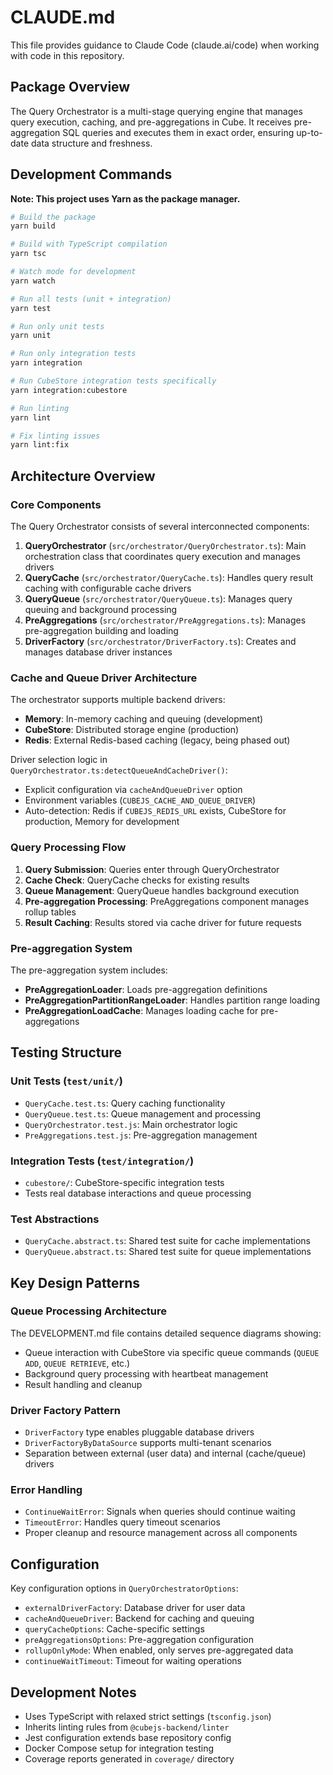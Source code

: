 # CLAUDE.md

This file provides guidance to Claude Code (claude.ai/code) when working with code in this repository.

## Package Overview

The Query Orchestrator is a multi-stage querying engine that manages query execution, caching, and pre-aggregations in Cube. It receives pre-aggregation SQL queries and executes them in exact order, ensuring up-to-date data structure and freshness.

## Development Commands

**Note: This project uses Yarn as the package manager.**

```bash
# Build the package
yarn build

# Build with TypeScript compilation
yarn tsc

# Watch mode for development
yarn watch

# Run all tests (unit + integration)
yarn test

# Run only unit tests
yarn unit

# Run only integration tests
yarn integration

# Run CubeStore integration tests specifically
yarn integration:cubestore

# Run linting
yarn lint

# Fix linting issues
yarn lint:fix
```

## Architecture Overview

### Core Components

The Query Orchestrator consists of several interconnected components:

1. **QueryOrchestrator** (`src/orchestrator/QueryOrchestrator.ts`): Main orchestration class that coordinates query execution and manages drivers
2. **QueryCache** (`src/orchestrator/QueryCache.ts`): Handles query result caching with configurable cache drivers
3. **QueryQueue** (`src/orchestrator/QueryQueue.ts`): Manages query queuing and background processing
4. **PreAggregations** (`src/orchestrator/PreAggregations.ts`): Manages pre-aggregation building and loading
5. **DriverFactory** (`src/orchestrator/DriverFactory.ts`): Creates and manages database driver instances

### Cache and Queue Driver Architecture

The orchestrator supports multiple backend drivers:
- **Memory**: In-memory caching and queuing (development)
- **CubeStore**: Distributed storage engine (production)
- **Redis**: External Redis-based caching (legacy, being phased out)

Driver selection logic in `QueryOrchestrator.ts:detectQueueAndCacheDriver()`:
- Explicit configuration via `cacheAndQueueDriver` option
- Environment variables (`CUBEJS_CACHE_AND_QUEUE_DRIVER`)
- Auto-detection: Redis if `CUBEJS_REDIS_URL` exists, CubeStore for production, Memory for development

### Query Processing Flow

1. **Query Submission**: Queries enter through QueryOrchestrator
2. **Cache Check**: QueryCache checks for existing results
3. **Queue Management**: QueryQueue handles background execution
4. **Pre-aggregation Processing**: PreAggregations component manages rollup tables
5. **Result Caching**: Results stored via cache driver for future requests

### Pre-aggregation System

The pre-aggregation system includes:
- **PreAggregationLoader**: Loads pre-aggregation definitions
- **PreAggregationPartitionRangeLoader**: Handles partition range loading
- **PreAggregationLoadCache**: Manages loading cache for pre-aggregations

## Testing Structure

### Unit Tests (`test/unit/`)
- `QueryCache.test.ts`: Query caching functionality
- `QueryQueue.test.ts`: Queue management and processing
- `QueryOrchestrator.test.js`: Main orchestrator logic
- `PreAggregations.test.js`: Pre-aggregation management

### Integration Tests (`test/integration/`)
- `cubestore/`: CubeStore-specific integration tests
- Tests real database interactions and queue processing

### Test Abstractions
- `QueryCache.abstract.ts`: Shared test suite for cache implementations
- `QueryQueue.abstract.ts`: Shared test suite for queue implementations

## Key Design Patterns

### Queue Processing Architecture
The DEVELOPMENT.md file contains detailed sequence diagrams showing:
- Queue interaction with CubeStore via specific queue commands (`QUEUE ADD`, `QUEUE RETRIEVE`, etc.)
- Background query processing with heartbeat management
- Result handling and cleanup

### Driver Factory Pattern
- `DriverFactory` type enables pluggable database drivers
- `DriverFactoryByDataSource` supports multi-tenant scenarios
- Separation between external (user data) and internal (cache/queue) drivers

### Error Handling
- `ContinueWaitError`: Signals when queries should continue waiting
- `TimeoutError`: Handles query timeout scenarios
- Proper cleanup and resource management across all components

## Configuration

Key configuration options in `QueryOrchestratorOptions`:
- `externalDriverFactory`: Database driver for user data
- `cacheAndQueueDriver`: Backend for caching and queuing
- `queryCacheOptions`: Cache-specific settings
- `preAggregationsOptions`: Pre-aggregation configuration
- `rollupOnlyMode`: When enabled, only serves pre-aggregated data
- `continueWaitTimeout`: Timeout for waiting operations

## Development Notes

- Uses TypeScript with relaxed strict settings (`tsconfig.json`)
- Inherits linting rules from `@cubejs-backend/linter`
- Jest configuration extends base repository config
- Docker Compose setup for integration testing
- Coverage reports generated in `coverage/` directory
